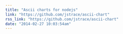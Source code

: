 ```yaml
---
title: "Ascii charts for nodejs"
link: "https://github.com/jstrace/ascii-chart"
rss_link: "https://github.com/jstrace/ascii-chart"
date: "2014-02-27 10:03:54am"
---
```

